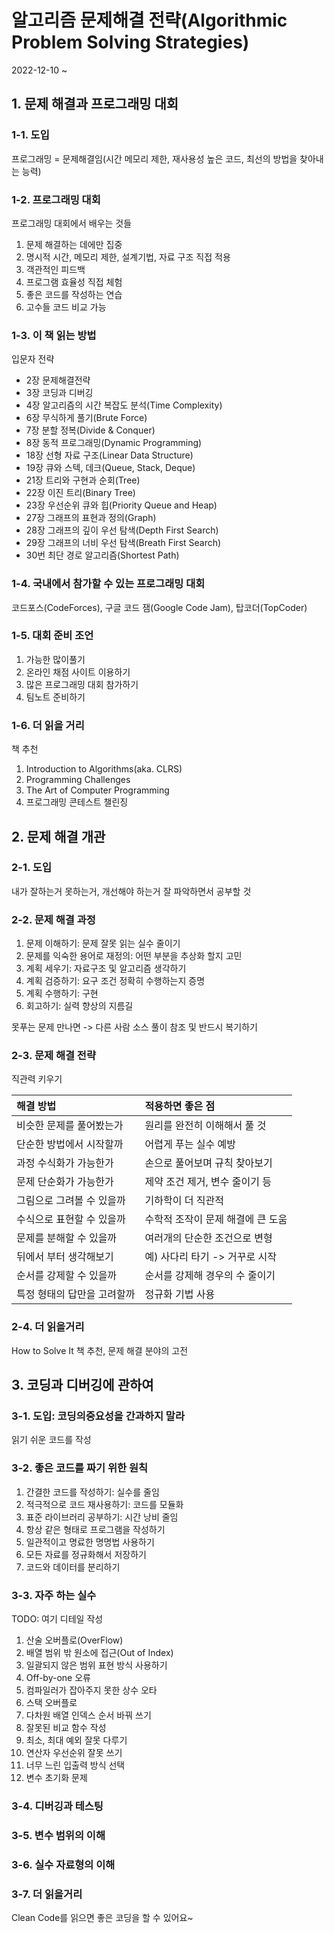 # 알고리즘 문제해결 전략(Algorithmic Problem Solving Strategies)

2022-12-10 ~

## 1. 문제 해결과 프로그래밍 대회

### 1-1. 도입

프로그래밍 = 문제해결임(시간 메모리 제한, 재사용성 높은 코드, 최선의 방법을 찾아내는 능력)

### 1-2. 프로그래밍 대회

프로그래밍 대회에서 배우는 것들

1. 문제 해결하는 데에만 집중
2. 명시적 시간, 메모리 제한, 설계기법, 자료 구조 직접 적용
3. 객관적인 피드백
4. 프로그램 효율성 직접 체험
5. 좋은 코드를 작성하는 연습
6. 고수들 코드 비교 가능

### 1-3. 이 책 읽는 방법

입문자 전략

- 2장 문제해결전략
- 3장 코딩과 디버깅
- 4장 알고리즘의 시간 복잡도 분석(Time Complexity)
- 6장 무식하게 풀기(Brute Force)
- 7장 분할 정복(Divide & Conquer)
- 8장 동적 프로그래밍(Dynamic Programming)
- 18장 선형 자료 구조(Linear Data Structure)
- 19장 큐와 스텍, 데크(Queue, Stack, Deque)
- 21장 트리와 구현과 순회(Tree)
- 22장 이진 트리(Binary Tree)
- 23장 우선순위 큐와 힙(Priority Queue and Heap)
- 27장 그래프의 표현과 정의(Graph)
- 28장 그래프의 깊이 우선 탐색(Depth First Search)
- 29장 그래프의 너비 우선 탐색(Breath First Search)
- 30번 최단 경로 알고리즘(Shortest Path)

### 1-4. 국내에서 참가할 수 있는 프로그래밍 대회

코드포스(CodeForces), 구글 코드 잼(Google Code Jam), 탑코더(TopCoder)

### 1-5. 대회 준비 조언

1. 가능한 많이풀기
2. 온라인 채점 사이트 이용하기
3. 많은 프로그래밍 대회 참가하기
4. 팀노트 준비하기

### 1-6. 더 읽을 거리

책 추천

1. Introduction to Algorithms(aka. CLRS)
2. Programming Challenges
3. The Art of Computer Programming
4. 프로그래밍 콘테스트 챌린징

## 2. 문제 해결 개관

### 2-1. 도입

내가 잘하는거 못하는거, 개선해야 하는거 잘 파악하면서 공부할 것

### 2-2. 문제 해결 과정

1. 문제 이해하기: 문제 잘못 읽는 실수 줄이기
2. 문제를 익숙한 용어로 재정의: 어떤 부분을 추상화 할지 고민
3. 계획 세우기: 자료구조 및 알고리즘 생각하기
4. 계획 검증하기: 요구 조건 정확히 수행하는지 증명
5. 계획 수행하기: 구현
6. 회고하기: 실력 향상의 지름길

못푸는 문제 만나면 -> 다른 사람 소스 풀이 참조 및 반드시 복기하기

### 2-3. 문제 해결 전략

직관력 키우기

| 해결 방법                   | 적용하면 좋은 점                  |
| :-------------------------- | :-------------------------------- |
| 비슷한 문제를 풀어봤는가    | 원리를 완전히 이해해서 풀 것      |
| 단순한 방법에서 시작할까    | 어렵게 푸는 실수 예방             |
| 과정 수식화가 가능한가      | 손으로 풀어보며 규칙 찾아보기     |
| 문제 단순화가 가능한가      | 제약 조건 제거, 변수 줄이기 등    |
| 그림으로 그려볼 수 있을까   | 기하학이 더 직관적                |
| 수식으로 표현할 수 있을까   | 수학적 조작이 문제 해결에 큰 도움 |
| 문제를 분해할 수 있을까     | 여러개의 단순한 조건으로 변형     |
| 뒤에서 부터 생각해보기      | 예) 사다리 타기 -> 거꾸로 시작    |
| 순서를 강제할 수 있을까     | 순서를 강제해 경우의 수 줄이기    |
| 특정 형태의 답만을 고려할까 | 정규화 기법 사용                  |

### 2-4. 더 읽을거리

How to Solve It 책 추천, 문제 해결 분야의 고전

## 3. 코딩과 디버깅에 관하여

### 3-1. 도입: 코딩의중요성을 간과하지 말라

읽기 쉬운 코드를 작성

### 3-2. 좋은 코드를 짜기 위한 원칙

1. 간결한 코드를 작성하기: 실수를 줄임
2. 적극적으로 코드 재사용하기: 코드를 모듈화
3. 표준 라이브러리 공부하기: 시간 낭비 줄임
4. 항상 같은 형태로 프로그램을 작성하기
5. 일관적이고 명료한 명명법 사용하기
6. 모든 자료를 정규화해서 저장하기
7. 코드와 데이터를 분리하기

### 3-3. 자주 하는 실수

TODO: 여기 디테일 작성

1. 산술 오버플로(OverFlow)
2. 배열 범위 밖 원소에 접근(Out of Index)
3. 일괄되지 않은 범위 표현 방식 사용하기
4. Off-by-one 오류
5. 컴파일러가 잡아주지 못한 상수 오타
6. 스택 오버플로
7. 다차원 배열 인덱스 순서 바꿔 쓰기
8. 잘못된 비교 함수 작성
9. 최소, 최대 예외 잘못 다루기
10. 연산자 우선순위 잘못 쓰기
11. 너무 느린 입출력 방식 선택
12. 변수 초기화 문제

### 3-4. 디버깅과 테스팅

### 3-5. 변수 범위의 이해

### 3-6. 실수 자료형의 이해

### 3-7. 더 읽을거리

Clean Code를 읽으면 좋은 코딩을 할 수 있어요~

